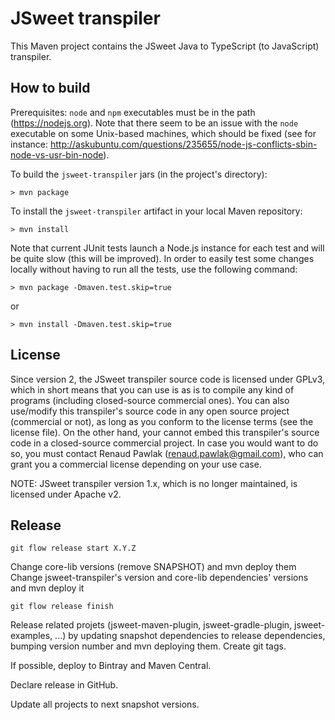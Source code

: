 # JSweet transpiler

This Maven project contains the JSweet Java to TypeScript (to JavaScript) transpiler.

## How to build

Prerequisites: `node` and `npm` executables must be in the path (https://nodejs.org). Note that there seem to be an issue with the `node` executable on some Unix-based machines, which should be fixed (see for instance: http://askubuntu.com/questions/235655/node-js-conflicts-sbin-node-vs-usr-bin-node).

To build the `jsweet-transpiler` jars (in the project's directory):

```
> mvn package
```

To install the `jsweet-transpiler` artifact in your local Maven repository:

```
> mvn install
```

Note that current JUnit tests launch a Node.js instance for each test and will be quite slow (this will be improved). In order to easily test some changes locally without having to run all the tests, use the following command:

```
> mvn package -Dmaven.test.skip=true
```

or

```
> mvn install -Dmaven.test.skip=true
```

## License

Since version 2, the JSweet transpiler source code is licensed under GPLv3, which in short means that you can use is as is to compile any kind of programs (including closed-source commercial ones). You can also use/modify this transpiler's source code in any open source project (commercial or not), as long as you conform to the license terms (see the license file). On the other hand, your cannot embed this transpiler's source code in a closed-source commercial project. In case you would want to do so, you must contact Renaud Pawlak (renaud.pawlak@gmail.com), who can grant you a commercial license depending on your use case.

NOTE: JSweet transpiler version 1.x, which is no longer maintained, is licensed under Apache v2.

## Release
```
git flow release start X.Y.Z
```
Change core-lib versions (remove SNAPSHOT) and mvn deploy them
Change jsweet-transpiler's version and core-lib dependencies' versions and mvn deploy it

```
git flow release finish
```

Release related projets (jsweet-maven-plugin, jsweet-gradle-plugin, jsweet-examples, ...) by updating snapshot dependencies to release dependencies, bumping version number and mvn deploying them.
Create git tags.

If possible, deploy to Bintray and Maven Central.

Declare release in GitHub.
 
Update all projects to next snapshot versions.


